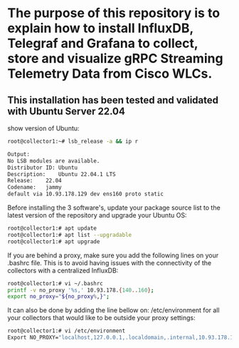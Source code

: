 # The purpose of this repository is to explain how to install InfluxDB, Telegraf and Grafana to collect, store and visualize gRPC Streaming Telemetry Data from Cisco WLCs.

## This installation has been tested and validated with Ubuntu Server 22.04

show version of Ubuntu:
```bash
root@collector1:~# lsb_release -a && ip r

Output:
No LSB modules are available.
Distributor ID:	Ubuntu
Description:	Ubuntu 22.04.1 LTS
Release:	22.04
Codename:	jammy
default via 10.93.178.129 dev ens160 proto static
```
Before installing the 3 software's, update your package source list to the latest version of the repository and upgrade your Ubuntu OS:
```bash
root@collector1:# apt update
root@collector1:# apt list --upgradable
root@collector1:# apt upgrade
```
If you are behind a proxy, make sure you add the following lines on your .bashrc file. This is to avoid having issues with the connectivity of the collectors with a centralized InfluxDB:
```bash
root@collector1:# vi ~/.bashrc
printf -v no_proxy '%s,' 10.93.178.{140..160};
export no_proxy="${no_proxy%,}";
 ```
It can also be done by adding the line bellow on: /etc/environment for all your collectors that would like to be outside your proxy settings:
```bash
root@collector1:# vi /etc/environment
Export NO_PROXY="localhost,127.0.0.1,.localdomain,.internal,10.93.178.140,10.93.178.141,10.93.178.142,10.93.178.142,10.93.178.143,10.93.178.144, .cisco.com"
```



